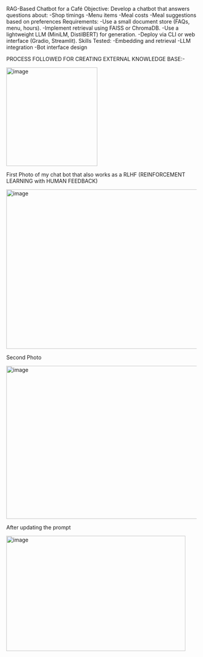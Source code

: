 RAG-Based Chatbot for a Café
Objective:
Develop a chatbot that answers questions about:
-Shop timings
-Menu items
-Meal costs
-Meal suggestions based on preferences
Requirements:
-Use a small document store (FAQs, menu, hours).
-Implement retrieval using FAISS or ChromaDB.
-Use a lightweight LLM (MiniLM, DistilBERT) for generation.
-Deploy via CLI or web interface (Gradio, Streamlit).
Skills Tested:
-Embedding and retrieval
-LLM integration
-Bot interface design


PROCESS FOLLOWED FOR CREATING EXTERNAL KNOWLEDGE BASE:- 





<img width="241" height="261" alt="image" src="https://github.com/user-attachments/assets/b0598344-6fc5-4bce-a312-a000402fca6c" />

















First Photo of my chat bot that also works as a RLHF (REINFORCEMENT LEARNING with HUMAN FEEDBACK)








<img width="509" height="422" alt="image" src="https://github.com/user-attachments/assets/f96043a3-8bdb-43e0-82c0-beb498b9586e" />




















Second Photo










<img width="518" height="405" alt="image" src="https://github.com/user-attachments/assets/2b794d8b-80c9-4a9f-89fa-ae06b1a9f06d" />





















After updating the prompt 











<img width="474" height="305" alt="image" src="https://github.com/user-attachments/assets/5f72975b-28cb-46e5-99b7-d3e9f8e6724c" />

